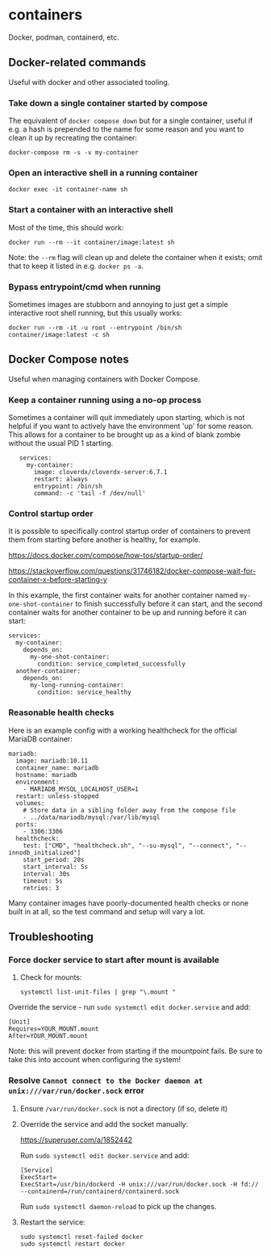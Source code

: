 # containers

Docker, podman, containerd, etc.

## Docker-related commands

Useful with docker and other associated tooling.

### Take down a single container started by compose

The equivalent of `docker compose down` but for a single container, useful if e.g. a hash is prepended to the name for some reason and you want to clean it up by recreating the container:

    docker-compose rm -s -v my-container

### Open an interactive shell in a running container

    docker exec -it container-name sh

### Start a container with an interactive shell

Most of the time, this should work:

    docker run --rm --it container/image:latest sh

Note: the `--rm` flag will clean up and delete the container when it exists; omit that to keep it listed in e.g. `docker ps -a`.

### Bypass entrypoint/cmd when running

Sometimes images are stubborn and annoying to just get a simple interactive root shell running, but this usually works:

    docker run --rm -it -u root --entrypoint /bin/sh container/image:latest -c sh

## Docker Compose notes

Useful when managing containers with Docker Compose.

### Keep a container running using a no-op process

Sometimes a container will quit immediately upon starting, which is not helpful if you want to actively have the environment 'up' for some reason. This allows for a container to be brought up as a kind of blank zombie without the usual PID 1 starting.

       services:
         my-container:
           image: cloverdx/cloverdx-server:6.7.1
           restart: always
           entrypoint: /bin/sh
           command: -c 'tail -f /dev/null'

### Control startup order

It is possible to specifically control startup order of containers to prevent them from starting before another is healthy, for example.

https://docs.docker.com/compose/how-tos/startup-order/

https://stackoverflow.com/questions/31746182/docker-compose-wait-for-container-x-before-starting-y

In this example, the first container waits for another container named `my-one-shot-container` to finish successfully before it can start, and the second container waits for another container to be up and running before it can start:

    services:
      my-container:
        depends_on:
          my-one-shot-container:
            condition: service_completed_successfully
      another-container:
        depends_on:
          my-long-running-container:
            condition: service_healthy

### Reasonable health checks

Here is an example config with a working healthcheck for the official MariaDB container:

    mariadb:
      image: mariadb:10.11
      container_name: mariadb
      hostname: mariadb
      environment:
        - MARIADB_MYSQL_LOCALHOST_USER=1
      restart: unless-stopped
      volumes:
        # Store data in a sibling folder away from the compose file
        - ../data/mariadb/mysql:/var/lib/mysql
      ports:
        - 3306:3306
      healthcheck:
        test: ["CMD", "healthcheck.sh", "--su-mysql", "--connect", "--innodb_initialized"]
        start_period: 20s
        start_interval: 5s
        interval: 30s
        timeout: 5s
        retries: 3

Many container images have poorly-documented health checks or none built in at all, so the test command and setup will vary a lot.

## Troubleshooting

### Force docker service to start after mount is available

1. Check for mounts:

       systemctl list-unit-files | grep "\.mount "

Override the service - run `sudo systemctl edit docker.service` and add:

    [Unit]
    Requires=YOUR_MOUNT.mount
    After=YOUR_MOUNT.mount

Note: this will prevent docker from starting if the mountpoint fails. Be sure to take this into account when configuring the system!

### Resolve `Cannot connect to the Docker daemon at unix:///var/run/docker.sock` error

1. Ensure `/var/run/docker.sock` is not a directory (if so, delete it)
2. Override the service and add the socket manually:

   https://superuser.com/a/1852442

   Run `sudo systemctl edit docker.service` and add:
       
       [Service]
       ExecStart=
       ExecStart=/usr/bin/dockerd -H unix:///var/run/docker.sock -H fd:// --containerd=/run/containerd/containerd.sock

   Run `sudo systemctl daemon-reload` to pick up the changes.

3. Restart the service:

       sudo systemctl reset-failed docker
       sudo systemctl restart docker
